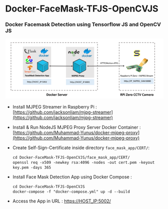 # Docker-FaceMask-TFJS-OpenCVJS
### Docker Facemask Detection using Tensorflow JS and OpenCV JS
![](architecture.png)

- Install MJPEG Streamer in Raspberry Pi : 
[https://github.com/jacksonliam/mjpg-streamer](https://github.com/jacksonliam/mjpg-streamer)
- Install & Run NodeJS MJPEG Proxy Server Docker Container :
[https://github.com/Muhammad-Yunus/docker-mjpeg-proxy](https://github.com/Muhammad-Yunus/docker-mjpeg-proxy)

- Create Self-Sign-Certificate inside directory `face_mask_app/CERT/`:
    ```
    cd Docker-FaceMask-TFJS-OpenCVJS/face_mask_app/CERT/
    openssl req -x509 -newkey rsa:4096 -nodes -out cert.pem -keyout key.pem -days 365
    ```
- Install Face Mask Detection App using Docker Compose :
    ```
    cd Docker-FaceMask-TFJS-OpenCVJS
    docker-compose -f "docker-compose.yml" up -d --build
    ```
- Access the App in URL : [https://HOST_IP:5002/](https://HOST_IP:5002/)
